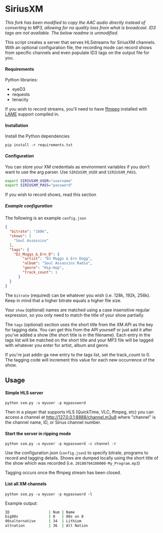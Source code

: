 # SiriusXM

*This fork has been modified to copy the AAC audio directly instead of converting to MP3,
allowing for no quality loss from what is broadcast. ID3 tags are not available.
The below readme is unmodified.*

This script creates a server that serves HLSstreams for SiriusXM channels.
With an optional configuration file, the recording mode can record shows from
specific channels and even populate ID3 tags on the output file for you.

#### Requirements
Python libraries:
* eyeD3
* requests 
* tenacity

If you wish to record streams, you'll need to have [ffmpeg](https://www.ffmpeg.org/)
installed with [LAME](https://sourceforge.net/projects/lame/) support compiled in.

#### Installation
Install the Python dependencies

`pip install -r requirements.txt`


#### Configuration

You can store your XM credentials as environment variables if you don't want
to use the arg parser. Use `SIRIUSXM_USER` and `SIRIUSXM_PASS`.

```bash
export SIRIUSXM_USER="username"
export SIRIUSXM_PASS="password"
```

If you wish to record shows, read this section
##### Example configuration

The following is an example `config.json`
```json
{
  "bitrate": "160k",
  "shows": [
    "Soul Assassins"
  ],
  "tags": {
    "DJ_Muggs_&_Ern_D": {
        "artist": "DJ Muggs & Ern Dogg",
        "album": "Soul Assassins Radio",
        "genre": "Hip-Hop",
        "track_count": 1
      }
  }
}
```
The `bitrate` (required) can be whatever you wish (i.e. 128k, 192k, 256k). Keep in mind
that a higher bitrate equals a higher file size.

Your `show` (optional) names are matched using a case insensitive regular expression, so you only need to
match the title of your show partially. 

The `tags` (optional) section uses the short title
from the XM API as the key for tagging data. You can get this from the API 
yourself or just add it after you've added a show (the short title is in the
filename). Each entry in the tags list will be matched on the short
title and your MP3 file will be tagged with whatever you enter for
artist, album and genre.

If you're just addin ga new entry to the tags list, set the track_count
to 0. The tagging code will increment this value for each new occurrence
of the show.


## Usage
#### Simple HLS server
`python sxm.py -u myuser -p mypassword`

Then in a player that supports HLS (QuickTime, VLC, ffmpeg, etc) you can
access a channel at http://127.0.0.1:8888/channel.m3u8 where "channel" is
the channel name, ID, or Sirius channel number.

#### Start the server in ripping mode
`python sxm.py -u myuser -p mypassword -c channel -r`

Use the configuration json (`config.json`) to specify bitrate, programs
to record and tagging details. Shows are dumped locally using the short title
of the show which was recorded (i.e. `20180704180000-My_Program.mp3`)

Tagging occurs once the ffmpeg stream has been closed.


#### List all XM channels
`python sxm.py -u myuser -p mypassword -l`

Example output:

```bash
ID                  | Num | Name
big80s              | 8   | 80s on 8
90salternative      | 34  | Lithium
altnation           | 36  | Alt Nation
```

